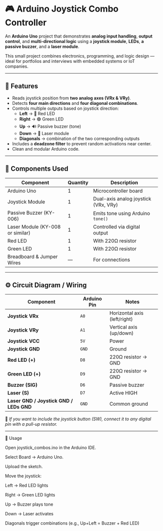 # 🎮 Arduino Joystick Combo Controller

An **Arduino Uno** project that demonstrates **analog input handling**, **output control**, and **multi-directional logic** using a **joystick module**, **LEDs**, **a passive buzzer**, and a **laser module**.

This small project combines electronics, programming, and logic design — ideal for portfolios and interviews with embedded systems or IoT companies.

---

## 🚀 Features

- Reads joystick position from **two analog axes (VRx & VRy)**.
- Detects **four main directions** and **four diagonal combinations**.
- Controls multiple outputs based on joystick direction:
  - **Left** → 🔴 Red LED  
  - **Right** → 🟢 Green LED  
  - **Up** → 🔊 Passive buzzer (tone)  
  - **Down** → 🔦 Laser module  
  - **Diagonals** → combination of the two corresponding outputs  
- Includes a **deadzone filter** to prevent random activations near center.
- Clean and modular Arduino code.

---

## 🧰 Components Used

| Component | Quantity | Description |
|------------|-----------|-------------|
| Arduino Uno | 1 | Microcontroller board |
| Joystick Module | 1 | Dual-axis analog joystick (VRx, VRy) |
| Passive Buzzer (KY-006) | 1 | Emits tone using Arduino `tone()` |
| Laser Module (KY-008 or similar) | 1 | Controlled via digital output |
| Red LED | 1 | With 220Ω resistor |
| Green LED | 1 | With 220Ω resistor |
| Breadboard & Jumper Wires | — | For connections |

---

## ⚙️ Circuit Diagram / Wiring

| Component | Arduino Pin | Notes |
|------------|--------------|-------|
| **Joystick VRx** | `A0` | Horizontal axis (left/right) |
| **Joystick VRy** | `A1` | Vertical axis (up/down) |
| **Joystick VCC** | `5V` | Power |
| **Joystick GND** | `GND` | Ground |
| **Red LED (+)** | `D8` | 220Ω resistor → GND |
| **Green LED (+)** | `D9` | 220Ω resistor → GND |
| **Buzzer (SIG)** | `D6` | Passive buzzer |
| **Laser (S)** | `D7` | Active HIGH |
| **Laser GND / Joystick GND / LEDs GND** | `GND` | Common ground |

📝 *If you want to include the joystick button (SW), connect it to any digital pin with a pull-up resistor.*

---

🧪 Usage

Open joystick_combos.ino in the Arduino IDE.

Select Board → Arduino Uno.

Upload the sketch.

Move the joystick:

Left → Red LED lights

Right → Green LED lights

Up → Buzzer plays tone

Down → Laser activates

Diagonals trigger combinations (e.g., Up+Left = Buzzer + Red LED)
